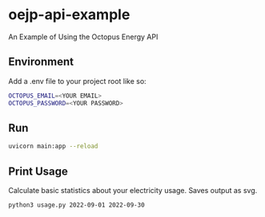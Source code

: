 # oejp-api-example
An Example of Using the Octopus Energy API

## Environment

Add a .env file to your project root like so:
```bash
OCTOPUS_EMAIL=<YOUR EMAIL>
OCTOPUS_PASSWORD=<YOUR PASSWORD>
```

## Run

```bash
uvicorn main:app --reload
```


## Print Usage

Calculate basic statistics about your electricity usage. Saves output as  svg.

```bash
python3 usage.py 2022-09-01 2022-09-30
```